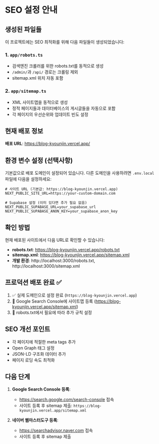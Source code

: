 # SEO 설정 안내

## 생성된 파일들

이 프로젝트에는 SEO 최적화를 위해 다음 파일들이 생성되었습니다:

### 1. `app/robots.ts`

- 검색엔진 크롤러를 위한 robots.txt를 동적으로 생성
- `/admin/`과 `/api/` 경로는 크롤링 제외
- sitemap.xml 위치 자동 포함

### 2. `app/sitemap.ts`

- XML 사이트맵을 동적으로 생성
- 정적 페이지들과 데이터베이스의 게시글들을 자동으로 포함
- 각 페이지의 우선순위와 업데이트 빈도 설정

## 현재 배포 정보

**배포 URL**: https://blog-kyounjin.vercel.app/

## 환경 변수 설정 (선택사항)

기본값으로 배포 도메인이 설정되어 있습니다. 다른 도메인을 사용하려면 `.env.local` 파일에 다음을 설정하세요:

```env
# 사이트 URL (기본값: https://blog-kyounjin.vercel.app)
NEXT_PUBLIC_SITE_URL=https://your-custom-domain.com

# Supabase 설정 (이미 있다면 추가 필요 없음)
NEXT_PUBLIC_SUPABASE_URL=your_supabase_url
NEXT_PUBLIC_SUPABASE_ANON_KEY=your_supabase_anon_key
```

## 확인 방법

현재 배포된 사이트에서 다음 URL로 확인할 수 있습니다:

- **robots.txt**: https://blog-kyounjin.vercel.app/robots.txt
- **sitemap.xml**: https://blog-kyounjin.vercel.app/sitemap.xml
- **개발 환경**: http://localhost:3000/robots.txt, http://localhost:3000/sitemap.xml

## 프로덕션 배포 완료 ✅

1. ✅ 실제 도메인으로 설정 완료 (`https://blog-kyounjin.vercel.app`)
2. 🔄 Google Search Console에 사이트맵 등록 (https://blog-kyounjin.vercel.app/sitemap.xml)
3. 🔄 robots.txt에서 필요에 따라 추가 규칙 설정

## SEO 개선 포인트

- 각 페이지에 적절한 meta tags 추가
- Open Graph 태그 설정
- JSON-LD 구조화 데이터 추가
- 페이지 로딩 속도 최적화

## 다음 단계

1. **Google Search Console 등록**:

   - https://search.google.com/search-console 접속
   - 사이트 등록 후 sitemap 제출: `https://blog-kyounjin.vercel.app/sitemap.xml`

2. **네이버 웹마스터도구 등록**:
   - https://searchadvisor.naver.com 접속
   - 사이트 등록 후 sitemap 제출
